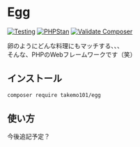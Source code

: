 # Egg

[![Testing](https://github.com/takemo101/egg/actions/workflows/testing.yml/badge.svg)](https://github.com/takemo101/simple-dto/actions/workflows/testing.yml)
[![PHPStan](https://github.com/takemo101/egg/actions/workflows/phpstan.yml/badge.svg)](https://github.com/takemo101/simple-dto/actions/workflows/phpstan.yml)
[![Validate Composer](https://github.com/takemo101/egg/actions/workflows/composer.yml/badge.svg)](https://github.com/takemo101/simple-dto/actions/workflows/composer.yml)


卵のようにどんな料理にもマッチする、、、  
そんな、PHPのWebフレームワークです（笑）

## インストール
```bash
composer require takemo101/egg
```
## 使い方
今後追記予定？
